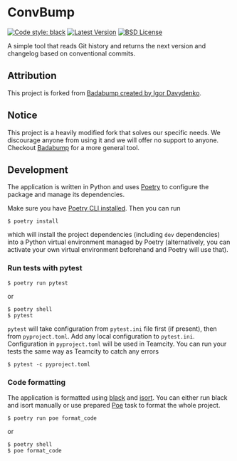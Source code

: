 # ConvBump

[![Code style: black](https://img.shields.io/badge/code%20style-black-000000.svg)](https://github.com/psf/black)
[![Latest Version](https://img.shields.io/pypi/v/convbump.svg)](https://pypi.org/project/convbump/)
[![BSD License](https://img.shields.io/pypi/l/convbump.svg)](https://github.com/playpauseandstop/convbump/blob/master/LICENSE)

A simple tool that reads Git history and returns the next version and changelog
based on conventional commits.


## Attribution
This project is forked from [Badabump created by Igor Davydenko](https://github.com/playpauseandstop/badabump).

## Notice
This project is a heavily modified fork that solves our specific needs. We
discourage anyone from using it and we will offer no support to anyone. Checkout
[Badabump](https://github.com/playpauseandstop/badabump) for a more general
tool.

## Development
The application is written in Python and uses
[Poetry](https://python-poetry.org/docs/) to configure the package and manage
its dependencies.

Make sure you have [Poetry CLI installed](https://python-poetry.org/docs/#installation).
Then you can run

    $ poetry install

which will install the project dependencies (including `dev` dependencies) into a
Python virtual environment managed by Poetry (alternatively, you can activate
your own virtual environment beforehand and Poetry will use that).

### Run tests with pytest

    $ poetry run pytest

or

	$ poetry shell
	$ pytest

`pytest` will take configuration from `pytest.ini` file first (if present), then
from `pyproject.toml`. Add any local configuration to `pytest.ini`.
Configuration in `pyproject.toml` will be used in Teamcity. You can run your
tests the same way as Teamcity to catch any errors

	$ pytest -c pyproject.toml

### Code formatting
The application is formatted using [black](https://black.readthedocs.io/en/stable/) and [isort](https://pycqa.github.io/isort/).
You can either run black and isort manually or use prepared [Poe](https://github.com/nat-n/poethepoet) task to format the whole project.

	$ poetry run poe format_code
or

	$ poetry shell
	$ poe format_code
